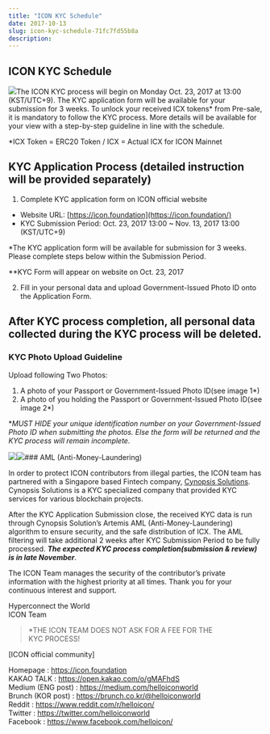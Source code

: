 ```yaml
---
title: "ICON KYC Schedule"
date: 2017-10-13
slug: icon-kyc-schedule-71fc7fd55b8a
description:
---
```


## ICON KYC Schedule

![](https://cdn-images-1.medium.com/max/800/1*B2WG4o5FjFlU4uUFfzkglA.jpeg)The ICON KYC process will begin on Monday Oct. 23, 2017 at 13:00 (KST/UTC+9). The KYC application form will be available for your submission for 3 weeks. To unlock your received ICX tokens* from Pre-sale, it is mandatory to follow the KYC process. More details will be available for your view with a step-by-step guideline in line with the schedule.

*ICX Token = ERC20 Token / ICX = Actual ICX for ICON Mainnet

## **KYC Application Process (detailed instruction will be provided separately)**

1. Complete KYC application form on ICON official website
* Website URL: [https://icon.foundation](https://icon.foundation/)
* KYC Submission Period: Oct. 23, 2017 13:00 ~ Nov. 13, 2017 13:00 (KST/UTC+9)

*The KYC application form will be available for submission for 3 weeks. Please complete steps below within the Submission Period.

**KYC Form will appear on website on Oct. 23, 2017

2. Fill in your personal data and upload Government-Issued Photo ID onto the Application Form.

## **After KYC process completion, all personal data collected during the KYC process will be deleted.**

### **KYC Photo Upload Guideline**

Upload following Two Photos:

1. A photo of your Passport or Government-Issued Photo ID(see image 1*)
2. A photo of you holding the Passport or Government-Issued Photo ID(see image 2*)

**MUST HIDE your unique identification number on your Government-Issued Photo ID when submitting the photos. Else the form will be returned and the KYC process will remain incomplete.*

![](https://cdn-images-1.medium.com/max/800/1*6edu_co3vvNWINPxncbY9Q.jpeg)![](https://cdn-images-1.medium.com/max/800/1*Ed6T-2mrc6hjM0VZY-gUxQ.png)### AML (Anti-Money-Laundering)

In order to protect ICON contributors from illegal parties, the ICON team has partnered with a Singapore based Fintech company, [Cynopsis Solutions](https://www.cynopsis-solutions.com/). Cynopsis Solutions is a KYC specialized company that provided KYC services for various blockchain projects.

After the KYC Application Submission close, the received KYC data is run through Cynopsis Solution’s Artemis AML (Anti-Money-Laundering) algorithm to ensure security, and the safe distribution of ICX. The AML filtering will take additional 2 weeks after KYC Submission Period to be fully processed. ***The expected KYC process completion(submission & review) is in late November***.

The ICON Team manages the security of the contributor’s private information with the highest priority at all times. Thank you for your continuous interest and support.

Hyperconnect the World  
ICON Team


> *THE ICON TEAM DOES NOT ASK FOR A FEE FOR THE KYC PROCESS!

[ICON official community]

Homepage : <https://icon.foundation>  
KAKAO TALK : <https://open.kakao.com/o/gMAFhdS>  
Medium (ENG post) : <https://medium.com/helloiconworld>  
Brunch (KOR post) : <https://brunch.co.kr/@helloiconworld>  
Reddit : <https://www.reddit.com/r/helloicon/>  
Twitter : <https://twitter.com/helloiconworld>  
Facebook : <https://www.facebook.com/helloicon/>

